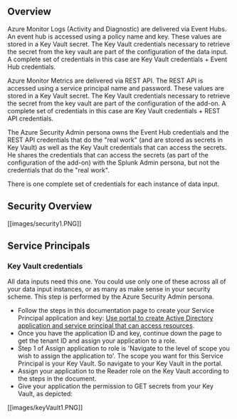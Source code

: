 ## Overview
Azure Monitor Logs (Activity and Diagnostic) are delivered via Event Hubs. An event hub is accessed using a policy name and key. These values are stored in a Key Vault secret. The Key Vault credentials necessary to retrieve the secret from the key vault are part of the configuration of the data input. A complete set of credentials in this case are Key Vault credentials + Event Hub credentials.

Azure Monitor Metrics are delivered via REST API. The REST API is accessed using a service principal name and password. These values are stored in a Key Vault secret. The Key Vault credentials necessary to retrieve the secret from the key vault are part of the configuration of the add-on. A complete set of credentials in this case are Key Vault credentials + REST API credentials.

The Azure Security Admin persona owns the Event Hub credentials and the REST API credentials that do the "real work" (and are stored as secrets in Key Vault) as well as the Key Vault credentials that can access the secrets. He shares the credentials that can access the secrets (as part of the configuration of the add-on) with the Splunk Admin persona, but not the credentials that do the "real work".

There is one complete set of credentials for each instance of data input. 

## Security Overview
[[images/security1.PNG]]

## Service Principals

### Key Vault credentials

All data inputs need this one. You could use only one of these across all of your data input instances, or as many as make sense in your security scheme. This step is performed by the Azure Security Admin persona.

* Follow the steps in this documentation page to create your Service Principal application and key: [Use portal to create Active Directory application and service principal that can access resources](https://docs.microsoft.com/en-us/azure/azure-resource-manager/resource-group-create-service-principal-portal#create-an-active-directory-application).
* Once you have the application ID and key, continue down the page to get the tenant ID and assign your application to a role.  
* Step 1 of Assign application to role is 'Navigate to the level of scope you wish to assign the application to'. The scope you want for this Service Principal is your Key Vault. So navigate to your Key Vault in the portal.
* Assign your application to the Reader role on the Key Vault according to the steps in the document.
* Give your application the permission to GET secrets from your Key Vault, as depicted:

[[images/keyVault1.PNG]]


